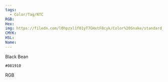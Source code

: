 ```yaml
---
tags:
  - Color/Tag/NTC
RGB:
Hex:
img: https://filedn.com/l0hpzxl1f01yT7GHxtF8cyk/Color%20Snake/standard_csv_to_svg/%23/081910.svg
CMYK:
HSL:
Name:
---
```

Black Bean
```palette
#081910
```
RGB
